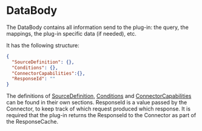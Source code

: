 ﻿# DataBody

The DataBody contains all information send to the plug-in: the query, the mappings, the plug-in specific data (if needed), etc.

It has the following structure:

```json
{
  "SourceDefinition": {},
  "Conditions": {},
  "ConnectorCapabilities":{},
  "ResponseId": ""
}
```

The definitions of [SourceDefinition](/specifications/formats/source-definition.md), [Conditions](/specifications/formats/condition.md) and [ConnectorCapabilities](/specifications/formats/connector-capability.md) can be found in their own sections.
ResponseId is a value passed by the Connector, to keep track of which request produced which response.
It is required that the plug-in returns the ResponseId to the Connector as part of the ResponseCache.
